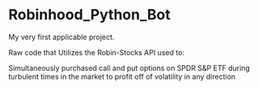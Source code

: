 # Robinhood_Python_Bot

My very first applicable project. 

Raw code that Utilizes the Robin-Stocks API used to:

Simultaneously purchased call and put options on SPDR S&P ETF during turbulent times in the market to profit off of volatility in any direction 
